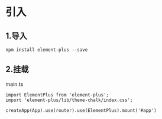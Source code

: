 # 引入

## 1.导入

```
npm install element-plus --save
```

## 2.挂载

main.ts

```
import ElementPlus from 'element-plus';
import 'element-plus/lib/theme-chalk/index.css';

createApp(App).use(router).use(ElementPlus).mount('#app')
```


